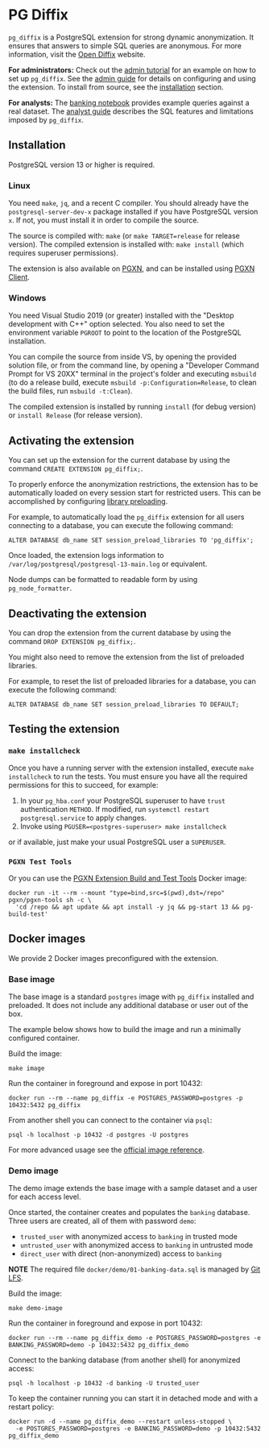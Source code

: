 # PG Diffix

`pg_diffix` is a PostgreSQL extension for strong dynamic anonymization. It ensures that answers to simple SQL queries are anonymous. For more information, visit the [Open Diffix](https://www.open-diffix.org/) website.

**For administrators:** Check out the [admin tutorial](docs/admin_tutorial.md) for an example on how to set up `pg_diffix`.
See the [admin guide](docs/admin_guide.md) for details on configuring and using the extension.
To install from source, see the [installation](#installation) section.

**For analysts:** The [banking notebook](docs/banking.ipynb) provides example queries against a real dataset.
The [analyst guide](docs/analyst_guide.md) describes the SQL features and limitations imposed by `pg_diffix`.

## Installation

PostgreSQL version 13 or higher is required.

### Linux

You need `make`, `jq`, and a recent C compiler.
You should already have the `postgresql-server-dev-x` package installed if you have PostgreSQL version `x`.
If not, you must install it in order to compile the source.

The source is compiled with: `make` (or `make TARGET=release` for release version).
The compiled extension is installed with: `make install` (which requires superuser permissions).

The extension is also available on [PGXN](https://pgxn.org/dist/pg_diffix/), and can be installed using
[PGXN Client](https://pgxn.github.io/pgxnclient/).

### Windows

You need Visual Studio 2019 (or greater) installed with the "Desktop development with C++" option selected.
You also need to set the environment variable `PGROOT` to point to the location of the PostgreSQL installation.

You can compile the source from inside VS, by opening the provided solution file, or from the command line,
by opening a "Developer Command Prompt for VS 20XX" terminal in the project's folder and executing `msbuild` (to do a
release build, execute `msbuild -p:Configuration=Release`, to clean the build files, run `msbuild -t:Clean`).

The compiled extension is installed by running `install` (for debug version) or `install Release` (for release version).

## Activating the extension

You can set up the extension for the current database by using the command `CREATE EXTENSION pg_diffix;`.

To properly enforce the anonymization restrictions, the extension has to be automatically loaded on
every session start for restricted users. This can be accomplished by configuring
[library preloading](https://www.postgresql.org/docs/current/runtime-config-client.html#RUNTIME-CONFIG-CLIENT-PRELOAD).

For example, to automatically load the `pg_diffix` extension for all users connecting to a database,
you can execute the following command:

```
ALTER DATABASE db_name SET session_preload_libraries TO 'pg_diffix';
```

Once loaded, the extension logs information to `/var/log/postgresql/postgresql-13-main.log` or equivalent.

Node dumps can be formatted to readable form by using `pg_node_formatter`.

## Deactivating the extension

You can drop the extension from the current database by using the command `DROP EXTENSION pg_diffix;`.

You might also need to remove the extension from the list of preloaded libraries.

For example, to reset the list of preloaded libraries for a database, you can execute the following command:

```
ALTER DATABASE db_name SET session_preload_libraries TO DEFAULT;
```

## Testing the extension

### `make installcheck`

Once you have a running server with the extension installed, execute `make installcheck` to run the tests.
You must ensure you have all the required permissions for this to succeed, for example:

1. In your `pg_hba.conf` your PostgreSQL superuser to have `trust` authentication `METHOD`.
   If modified, run `systemctl restart postgresql.service` to apply changes.
2. Invoke using `PGUSER=<postgres-superuser> make installcheck`

or if available, just make your usual PostgreSQL user a `SUPERUSER`.

### `PGXN Test Tools`

Or you can use the [PGXN Extension Build and Test Tools](https://github.com/pgxn/docker-pgxn-tools) Docker image:

```
docker run -it --rm --mount "type=bind,src=$(pwd),dst=/repo" pgxn/pgxn-tools sh -c \
  'cd /repo && apt update && apt install -y jq && pg-start 13 && pg-build-test'
```

## Docker images

We provide 2 Docker images preconfigured with the extension.

### Base image

The base image is a standard `postgres` image with `pg_diffix` installed and preloaded.
It does not include any additional database or user out of the box.

The example below shows how to build the image and run a minimally configured container.

Build the image:

```
make image
```

Run the container in foreground and expose in port 10432:

```
docker run --rm --name pg_diffix -e POSTGRES_PASSWORD=postgres -p 10432:5432 pg_diffix
```

From another shell you can connect to the container via `psql`:

```
psql -h localhost -p 10432 -d postgres -U postgres
```

For more advanced usage see the [official image reference](https://hub.docker.com/_/postgres).

### Demo image

The demo image extends the base image with a sample dataset and a user for each access level.

Once started, the container creates and populates the `banking` database.
Three users are created, all of them with password `demo`:

- `trusted_user` with anonymized access to `banking` in trusted mode
- `untrusted_user` with anonymized access to `banking` in untrusted mode
- `direct_user` with direct (non-anonymized) access to `banking`

**NOTE** The required file `docker/demo/01-banking-data.sql` is managed by [Git LFS](https://git-lfs.github.com).

Build the image:

```
make demo-image
```

Run the container in foreground and expose in port 10432:

```
docker run --rm --name pg_diffix_demo -e POSTGRES_PASSWORD=postgres -e BANKING_PASSWORD=demo -p 10432:5432 pg_diffix_demo
```

Connect to the banking database (from another shell) for anonymized access:

```
psql -h localhost -p 10432 -d banking -U trusted_user
```

To keep the container running you can start it in detached mode and with a restart policy:

```
docker run -d --name pg_diffix_demo --restart unless-stopped \
  -e POSTGRES_PASSWORD=postgres -e BANKING_PASSWORD=demo -p 10432:5432 pg_diffix_demo
```

